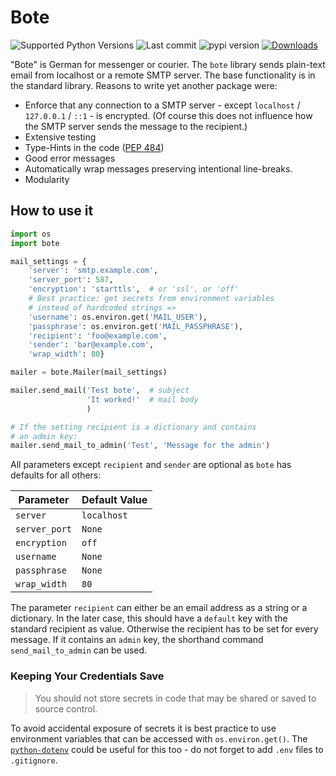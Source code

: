 # Bote

![Supported Python Versions](https://img.shields.io/pypi/pyversions/bote)
![Last commit](https://img.shields.io/github/last-commit/RuedigerVoigt/bote)
![pypi version](https://img.shields.io/pypi/v/bote)
[![Downloads](https://pepy.tech/badge/bote)](https://pepy.tech/project/bote)

"Bote" is German for messenger or courier. The `bote` library sends plain-text email from localhost or a remote SMTP server. The base functionality is in the standard library. Reasons to write yet another package were:
* Enforce that any connection to a SMTP server - except `localhost` / `127.0.0.1` / `::1` - is encrypted. (Of course this does not influence how the SMTP server sends the message to the recipient.)
* Extensive testing
* Type-Hints in the code ([PEP 484](https://www.python.org/dev/peps/pep-0484/))
* Good error messages
* Automatically wrap messages preserving intentional line-breaks.
* Modularity

## How to use it


```python
import os
import bote

mail_settings = {
    'server': 'smtp.example.com',
    'server_port': 587,
    'encryption': 'starttls',  # or 'ssl', or 'off'
    # Best practice: get secrets from environment variables
    # instead of hardcoded strings =>
    'username': os.environ.get('MAIL_USER'),
    'passphrase': os.environ.get('MAIL_PASSPHRASE'),
    'recipient': 'foo@example.com',
    'sender': 'bar@example.com',
    'wrap_width': 80}

mailer = bote.Mailer(mail_settings)

mailer.send_mail('Test bote',  # subject
                 'It worked!'  # mail body
                 )

# If the setting recipient is a dictionary and contains
# an admin key:
mailer.send_mail_to_admin('Test', 'Message for the admin')
```

All parameters except `recipient` and `sender` are optional as `bote` has defaults for all others:

Parameter | Default Value
--- | ---
`server`| `localhost`
`server_port`| `None`
`encryption`| `off`
`username`| `None`
`passphrase`| `None`
`wrap_width`| `80`

The parameter `recipient` can either be an email address as a string or a dictionary. In the later case, this should have a `default` key with the standard recipient as value. Otherwise the recipient has to be set for every message. If it contains an `admin` key, the shorthand command `send_mail_to_admin` can be used.

### Keeping Your Credentials Save

>You should not store secrets in code that may be shared or saved to source control.

To avoid accidental exposure of secrets it is best practice to use environment variables that can be accessed with `os.environ.get()`. The [`python-dotenv`](https://github.com/theskumar/python-dotenv) could be useful for this too - do not forget to add `.env` files to `.gitignore`.

